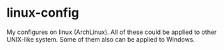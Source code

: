 # linux-config
My configures on linux (ArchLinux).
All of these could be applied to other UNIX-like system.
Some of them also can be applied to Windows.
